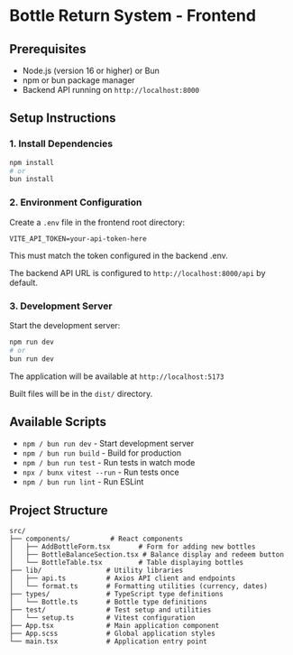 # Bottle Return System - Frontend

## Prerequisites

- Node.js (version 16 or higher) or Bun
- npm or bun package manager
- Backend API running on `http://localhost:8000`

## Setup Instructions

### 1. Install Dependencies

```bash
npm install
# or
bun install
```

### 2. Environment Configuration

Create a `.env` file in the frontend root directory:

```env
VITE_API_TOKEN=your-api-token-here
```

This must match the token configured in the backend .env.

The backend API URL is configured to `http://localhost:8000/api` by default.

### 3. Development Server

Start the development server:

```bash
npm run dev
# or
bun run dev
```

The application will be available at `http://localhost:5173`

Built files will be in the `dist/` directory.

## Available Scripts

- `npm / bun run dev` - Start development server
- `npm / bun run build` - Build for production
- `npm / bun run test` - Run tests in watch mode
- `npx / bunx vitest --run` - Run tests once
- `npm / bun run lint` - Run ESLint

## Project Structure

```
src/
├── components/          # React components
│   ├── AddBottleForm.tsx       # Form for adding new bottles
│   ├── BottleBalanceSection.tsx # Balance display and redeem button
│   └── BottleTable.tsx         # Table displaying bottles
├── lib/                # Utility libraries
│   ├── api.ts          # Axios API client and endpoints
│   └── format.ts       # Formatting utilities (currency, dates)
├── types/              # TypeScript type definitions
│   └── Bottle.ts       # Bottle type definitions
├── test/               # Test setup and utilities
│   └── setup.ts        # Vitest configuration
├── App.tsx             # Main application component
├── App.scss            # Global application styles
└── main.tsx            # Application entry point
```